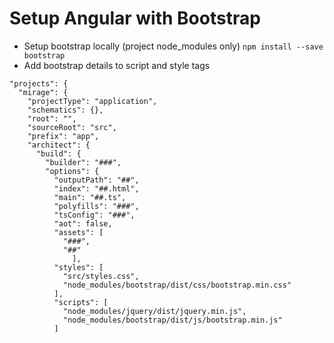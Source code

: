 # Setup Angular with Bootstrap

- Setup bootstrap locally (project node_modules only) `npm install --save bootstrap`
- Add bootstrap details to script and style tags

```
"projects": {
  "mirage": {
    "projectType": "application",
    "schematics": {},
    "root": "",
    "sourceRoot": "src",
    "prefix": "app",
    "architect": {
      "build": {
        "builder": "###",
        "options": {
          "outputPath": "##",
          "index": "##.html",
          "main": "##.ts",
          "polyfills": "###",
          "tsConfig": "###",
          "aot": false,
          "assets": [
            "###",
            "##"
              ],
          "styles": [
            "src/styles.css",
            "node_modules/bootstrap/dist/css/bootstrap.min.css"
          ],
          "scripts": [
            "node_modules/jquery/dist/jquery.min.js",
            "node_modules/bootstrap/dist/js/bootstrap.min.js"
          ]
```

